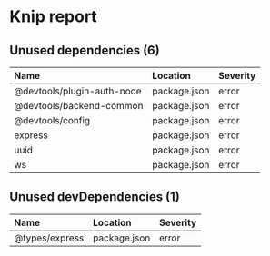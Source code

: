 # Knip report

## Unused dependencies (6)

| Name                        | Location     | Severity |
| :-------------------------- | :----------- | :------- |
| @devtools/plugin-auth-node | package.json | error    |
| @devtools/backend-common   | package.json | error    |
| @devtools/config           | package.json | error    |
| express                     | package.json | error    |
| uuid                        | package.json | error    |
| ws                          | package.json | error    |

## Unused devDependencies (1)

| Name           | Location     | Severity |
| :------------- | :----------- | :------- |
| @types/express | package.json | error    |

